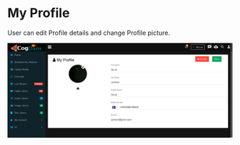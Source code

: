 # My Profile

User can edit Profile details and change Profile picture.

![](../.gitbook/assets/image%20%28110%29.png)

